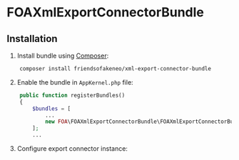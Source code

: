 FOAXmlExportConnectorBundle
===========================

## Installation

1) Install bundle using [Composer](https://getcomposer.org/download/):

```bash
    composer install friendsofakeneo/xml-export-connector-bundle
```

2) Enable the bundle in `AppKernel.php` file:
```php
    public function registerBundles()
    {
        $bundles = [
            ...
            new FOA\FOAXmlExportConnectorBundle\FOAXmlExportConnectorBundle(),
        ];
        ...
```
3) Configure export connector instance:
